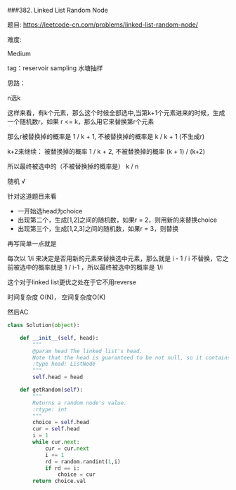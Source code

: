 
###382. Linked List Random Node


题目:
<https://leetcode-cn.com/problems/linked-list-random-node/>


难度:

Medium



tag：reservoir sampling 水塘抽样 


思路：

n选k


这样来看，有k个元素，那么这个时候全部选中,当第k+1个元素进来的时候，生成一个随机数r，如果 r <= k，那么用它来替换第r个元素

那么r被替换掉的概率是 1 / k + 1, 不被替换掉的概率是 k / k + 1 (不生成r)

k+2来继续： 被替换掉的概率  1 / k + 2, 不被替换掉的概率  (k + 1) / (k+2)

所以最终被选中的（不被替换掉的概率是） k / n

随机 √


针对这道题目来看

- 一开始选head为choice
- 出现第二个，生成[1,2]之间的随机数，如果r = 2，则用新的来替换choice
- 出现第三个，生成[1,2,3]之间的随机数，如果r = 3，则替换

再写简单一点就是


每次以 1/i 来决定是否用新的元素来替换选中元素，那么就是 i - 1 / i 不替换，它之前被选中的概率就是  1 / i-1 ，所以最终被选中的概率是 1/i

这个对于linked list更优之处在于它不用reverse

时间复杂度 O(N)， 空间复杂度O(K)


然后AC


```py
class Solution(object):

    def __init__(self, head):
        """
        @param head The linked list's head.
        Note that the head is guaranteed to be not null, so it contains at least one node.
        :type head: ListNode
        """
        self.head = head

    def getRandom(self):
        """
        Returns a random node's value.
        :rtype: int
        """
        choice = self.head 
        cur = self.head
        i = 1
        while cur.next:
            cur = cur.next
            i += 1
            rd = random.randint(1,i)
            if rd == i:
                choice = cur
        return choice.val
```
